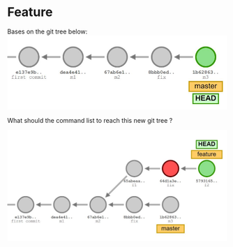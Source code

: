 # Feature

Bases on the git tree below:
![commit base](assets/branch_base_5.JPG)

What should the command list to reach this new git tree ?

![commit base](assets/commit_move_end_1.JPG)